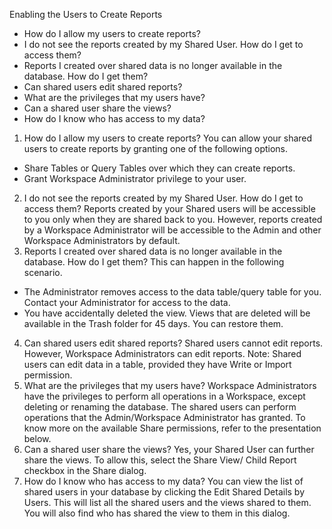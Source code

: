 Enabling the Users to Create Reports
- How do I allow my users to create reports?
- I do not see the reports created by my Shared User. How do I get to access them?
- Reports I created over shared data is no longer available in the database. How do I get them?
- Can shared users edit shared reports?
- What are the privileges that my users have?
- Can a shared user share the views?
- How do I know who has access to my data?
1. How do I allow my users to create reports?
You can allow your shared users to create reports by granting one of the following options.
- Share Tables or Query Tables over which they can create reports.
- Grant Workspace Administrator privilege to your user.
2. I do not see the reports created by my Shared User. How do I get to access them?
Reports created by your Shared users will be accessible to you only when they are shared back to you. However, reports created by a Workspace Administrator will be accessible to the Admin and other Workspace Administrators by default.
3. Reports I created over shared data is no longer available in the database. How do I get them?
This can happen in the following scenario.
- The Administrator removes access to the data table/query table for you. Contact your Administrator for access to the data.
- You have accidentally deleted the view. Views that are deleted will be available in the Trash folder for 45 days. You can restore them.
4. Can shared users edit shared reports?
Shared users cannot edit reports. However, Workspace Administrators can edit reports.
Note: Shared users can edit data in a table, provided they have Write or Import permission.
5. What are the privileges that my users have?
Workspace Administrators have the privileges to perform all operations in a Workspace, except deleting or renaming the database.
The shared users can perform operations that the Admin/Workspace Administrator has granted. To know more on the available Share permissions, refer to the presentation below.
6. Can a shared user share the views?
Yes, your Shared User can further share the views. To allow this, select the Share View/ Child Report checkbox in the Share dialog.
7. How do I know who has access to my data?
You can view the list of shared users in your database by clicking the Edit Shared Details by Users.
This will list all the shared users and the views shared to them. You will also find who has shared the view to them in this dialog.